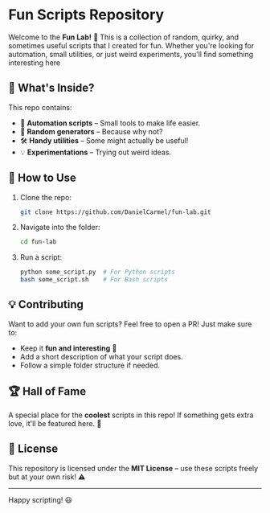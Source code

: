 # Fun Scripts Repository

Welcome to the **Fun Lab!** 🚀 This is a collection of random, quirky, and sometimes useful scripts that I created for fun. Whether you're looking for automation, small utilities, or just weird experiments, you'll find something interesting here

## 📜 What's Inside?

This repo contains:

- 🤖 **Automation scripts** – Small tools to make life easier.
- 🎲 **Random generators** – Because why not?
- 🛠 **Handy utilities** – Some might actually be useful!
- 💡 **Experimentations** – Trying out weird ideas.

## 🔧 How to Use

1. Clone the repo:
   ```bash
   git clone https://github.com/DanielCarmel/fun-lab.git
   ```
2. Navigate into the folder:
   ```bash
   cd fun-lab
   ```
3. Run a script:
   ```bash
   python some_script.py  # For Python scripts
   bash some_script.sh    # For Bash scripts
   ```

## 💡 Contributing

Want to add your own fun scripts? Feel free to open a PR! Just make sure to:

- Keep it **fun and interesting** 🎉
- Add a short description of what your script does.
- Follow a simple folder structure if needed.

## 🏆 Hall of Fame

A special place for the **coolest** scripts in this repo! If something gets extra love, it'll be featured here. 🌟

## 📜 License

This repository is licensed under the **MIT License** – use these scripts freely but at your own risk! ⚠️

---

Happy scripting! 😃

